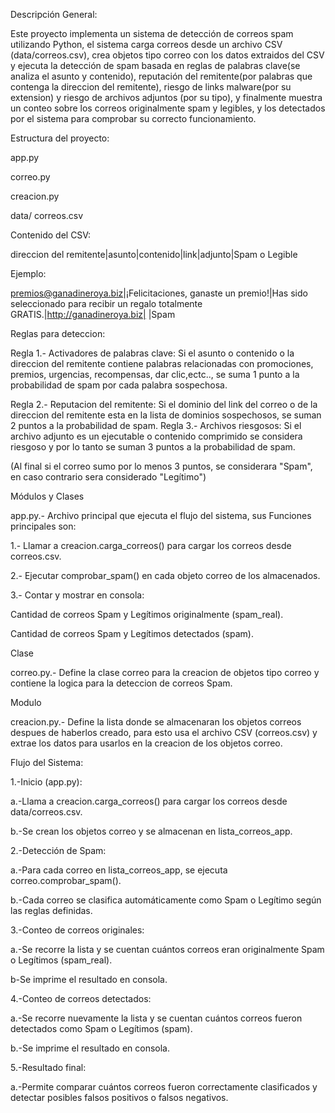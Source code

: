 Descripción General:

Este proyecto implementa un sistema de detección de correos spam utilizando Python, el sistema carga correos desde un archivo CSV (data/correos.csv), crea objetos tipo correo con los datos extraidos del CSV y ejecuta la detección de spam basada en reglas de palabras clave(se analiza el asunto y contenido), reputación del remitente(por palabras que contenga la direccion del remitente), riesgo de links malware(por su extension) y riesgo de archivos adjuntos (por su tipo), y finalmente muestra un conteo sobre los correos originalmente spam y legibles, y los detectados por el sistema para comprobar su correcto funcionamiento.

Estructura del proyecto:

app.py

correo.py

creacion.py

data/
    correos.csv

Contenido del CSV:

direccion del remitente|asunto|contenido|link|adjunto|Spam o Legible

Ejemplo:

premios@ganadineroya.biz|¡Felicitaciones, ganaste un premio!|Has sido seleccionado para recibir un regalo totalmente GRATIS.|http://ganadineroya.biz| |Spam

Reglas para deteccion:

Regla 1.- Activadores de palabras clave:
Si el asunto o contenido o la direccion del remitente contiene palabras relacionadas con promociones, premios, urgencias, recompensas, dar clic,ectc.., se suma 1 punto a la probabilidad de spam por cada palabra sospechosa.

Regla 2.- Reputacion del remitente:
Si el dominio del link del correo o de la direccion del remitente esta en la lista de dominios sospechosos, se suman 2 puntos a la probabilidad de spam.
Regla 3.- Archivos riesgosos:
Si el archivo adjunto es un ejecutable o contenido comprimido se considera riesgoso y por lo tanto se suman 3 puntos a la probabilidad de spam.

(Al final si el correo sumo por lo menos 3 puntos, se considerara "Spam", en caso contrario sera considerado "Legítimo")

Módulos y Clases

app.py.- Archivo principal que ejecuta el flujo del sistema, sus Funciones principales son:

  1.- Llamar a creacion.carga_correos() para cargar los correos desde correos.csv.
  
  2.- Ejecutar comprobar_spam() en cada objeto correo de los almacenados.
  
  3.- Contar y mostrar en consola:
  
  Cantidad de correos Spam y Legítimos originalmente (spam_real).
    
  Cantidad de correos Spam y Legítimos detectados (spam).

Clase

correo.py.- Define la clase correo para la creacion de objetos tipo correo y contiene la logica para la deteccion de correos Spam.

Modulo

creacion.py.- Define la lista donde se almacenaran los objetos correos despues de haberlos creado, para esto usa el archivo CSV (correos.csv)
y extrae los datos para usarlos en la creacion de los objetos correo.

Flujo del Sistema:

1.-Inicio (app.py):

  a.-Llama a creacion.carga_correos() para cargar los correos desde data/correos.csv.
  
  b.-Se crean los objetos correo y se almacenan en lista_correos_app.
  
2.-Detección de Spam:

  a.-Para cada correo en lista_correos_app, se ejecuta correo.comprobar_spam().
  
  b.-Cada correo se clasifica automáticamente como Spam o Legítimo según las reglas definidas.
  
3.-Conteo de correos originales:

  a.-Se recorre la lista y se cuentan cuántos correos eran originalmente Spam o Legítimos (spam_real).
  
  b-Se imprime el resultado en consola.
  
4.-Conteo de correos detectados:

  a.-Se recorre nuevamente la lista y se cuentan cuántos correos fueron detectados como Spam o Legítimos (spam).

  b.-Se imprime el resultado en consola.

5.-Resultado final:

  a.-Permite comparar cuántos correos fueron correctamente clasificados y detectar posibles falsos positivos o falsos negativos.




